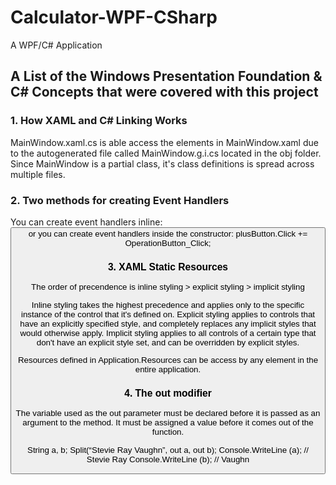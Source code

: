 # Calculator-WPF-CSharp
A WPF/C# Application

## A List of the Windows Presentation Foundation & C# Concepts that were covered with this project

### 1. How XAML and C# Linking Works
MainWindow.xaml.cs is able access the elements in MainWindow.xaml due to the autogenerated file 
called MainWindow.g.i.cs located in the obj folder. Since MainWindow is a partial class, it's 
class definitions is spread across multiple files.

### 2. Two methods for creating Event Handlers
You can create event handlers inline: <Button x:Name="plusButton" Content="+" Click="OperationButton_Click"/> or
you can create event handlers inside the constructor: plusButton.Click += OperationButton_Click;

### 3. XAML Static Resources
The order of precendence is inline styling > explicit styling > implicit styling

Inline styling takes the highest precedence and applies only to the specific instance of the control that it's 
defined on.
Explicit styling applies to controls that have an explicitly specified style, and completely replaces any 
implicit styles that would otherwise apply.
Implicit styling applies to all controls of a certain type that don't have an explicit style set, and can be 
overridden by explicit styles.

Resources defined in Application.Resources can be access by any element in the entire application.

### 4. The out modifier
The variable used as the out parameter must be declared before it is passed as an argument to the method.
It must be assigned a value before it comes out of the function.

String a, b;
Split(“Stevie Ray Vaughn”, out a, out b);
Console.WriteLine (a); // Stevie Ray
Console.WriteLine (b); // Vaughn
